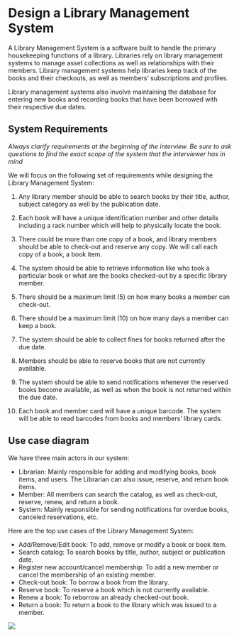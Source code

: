 # Design a Library Management System

A Library Management System is a software built to handle the primary housekeeping functions of a library. Libraries rely on library management systems to manage asset collections as well as relationships with their members. Library management systems help libraries keep track of the books and their checkouts, as well as members’ subscriptions and profiles.

Library management systems also involve maintaining the database for entering new books and recording books that have been borrowed with their respective due dates.

## System Requirements

<i color=green>Always clarify requirements at the beginning of the interview. Be sure to ask questions to find the exact scope of the system that the interviewer has in mind </i>

We will focus on the following set of requirements while designing the Library Management System:

1. Any library member should be able to search books by their title, author, subject category as well by the publication date.

2. Each book will have a unique identification number and other details including a rack number which will help to physically locate the book.

3. There could be more than one copy of a book, and library members should be able to check-out and reserve any copy. We will call each copy of a book, a book item.

4. The system should be able to retrieve information like who took a particular book or what are the books checked-out by a specific library member.

5. There should be a maximum limit (5) on how many books a member can check-out.

6. There should be a maximum limit (10) on how many days a member can keep a book.

7. The system should be able to collect fines for books returned after the due date.

8. Members should be able to reserve books that are not currently available.

9. The system should be able to send notifications whenever the reserved books become available, as well as when the book is not returned within the due date.

10. Each book and member card will have a unique barcode. The system will be able to read barcodes from books and members’ library cards.

## Use case diagram

We have three main actors in our system:

* Librarian: Mainly responsible for adding and modifying books, book items, and users. The Librarian can also issue, reserve, and return book items.
* Member: All members can search the catalog, as well as check-out, reserve, renew, and return a book.
* System: Mainly responsible for sending notifications for overdue books, canceled reservations, etc.

Here are the top use cases of the Library Management System:

* Add/Remove/Edit book: To add, remove or modify a book or book item.
* Search catalog: To search books by title, author, subject or publication date.
* Register new account/cancel membership: To add a new member or cancel the membership of an existing member.
* Check-out book: To borrow a book from the library.
* Reserve book: To reserve a book which is not currently available.
* Renew a book: To reborrow an already checked-out book.
* Return a book: To return a book to the library which was issued to a member.

<image src="https://github.com/ravi26067/LLD/blob/main/LibraryManagement/source/LibraryUml.png" />
